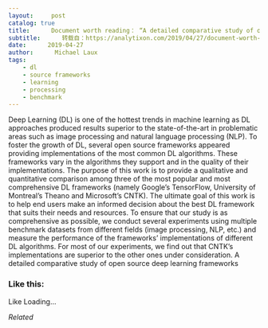 ```yaml
---
layout:     post
catalog: true
title:      Document worth reading： “A detailed comparative study of open source deep learning frameworks”
subtitle:      转载自：https://analytixon.com/2019/04/27/document-worth-reading-a-detailed-comparative-study-of-open-source-deep-learning-frameworks/
date:      2019-04-27
author:      Michael Laux
tags:
    - dl
    - source frameworks
    - learning
    - processing
    - benchmark
---
```


Deep Learning (DL) is one of the hottest trends in machine learning as DL approaches produced results superior to the state-of-the-art in problematic areas such as image processing and natural language processing (NLP). To foster the growth of DL, several open source frameworks appeared providing implementations of the most common DL algorithms. These frameworks vary in the algorithms they support and in the quality of their implementations. The purpose of this work is to provide a qualitative and quantitative comparison among three of the most popular and most comprehensive DL frameworks (namely Google’s TensorFlow, University of Montreal’s Theano and Microsoft’s CNTK). The ultimate goal of this work is to help end users make an informed decision about the best DL framework that suits their needs and resources. To ensure that our study is as comprehensive as possible, we conduct several experiments using multiple benchmark datasets from different fields (image processing, NLP, etc.) and measure the performance of the frameworks’ implementations of different DL algorithms. For most of our experiments, we find out that CNTK’s implementations are superior to the other ones under consideration. A detailed comparative study of open source deep learning frameworks





### Like this:

Like Loading...


*Related*

